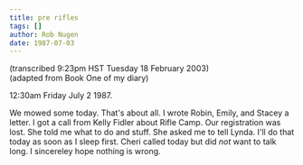 ```yaml
---
title: pre rifles
tags: []
author: Rob Nugen
date: 1987-07-03
---
```


<p class=note>(transcribed 9:23pm HST Tuesday 18 February 2003)
<br>(adapted from Book One of my diary)</p>

<p class=date>12:30am Friday July 2 1987.</p>

<p>We mowed some today.  That's about all.  I wrote Robin, Emily, and
Stacey a letter.  I got a call from Kelly Fidler about Rifle Camp.
Our registration was lost.  She told me what to do and stuff.  She
asked me to tell Lynda.  I'll do that today as soon as I sleep first.
Cheri called today but did <em>not</em> want to talk long.  I
sincereley hope nothing is wrong.</p>

